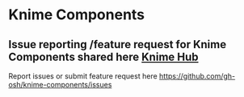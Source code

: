 # Knime Components
## Issue reporting /feature request for Knime Components shared here [Knime Hub](https://hub.knime.com/soumyabg/spaces/Components/)

Report issues or submit feature request here https://github.com/gh-osh/knime-components/issues
